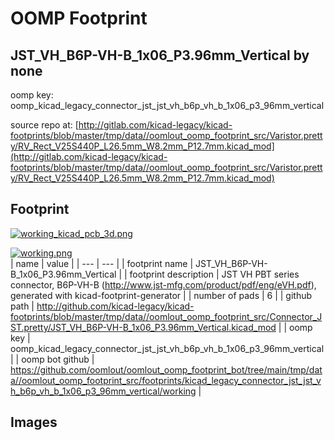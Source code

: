# OOMP Footprint  
## JST_VH_B6P-VH-B_1x06_P3.96mm_Vertical  by none  
  
oomp key: oomp_kicad_legacy_connector_jst_jst_vh_b6p_vh_b_1x06_p3_96mm_vertical  
  
source repo at: [http://gitlab.com/kicad-legacy/kicad-footprints/blob/master/tmp/data//oomlout_oomp_footprint_src/Varistor.pretty/RV_Rect_V25S440P_L26.5mm_W8.2mm_P12.7mm.kicad_mod](http://gitlab.com/kicad-legacy/kicad-footprints/blob/master/tmp/data//oomlout_oomp_footprint_src/Varistor.pretty/RV_Rect_V25S440P_L26.5mm_W8.2mm_P12.7mm.kicad_mod)  
## Footprint  
  
[![working_kicad_pcb_3d.png](working_kicad_pcb_3d_600.png)](working_kicad_pcb_3d.png)  
  
[![working.png](working_600.png)](working.png)  
| name | value | 
| --- | --- | 
| footprint name | JST_VH_B6P-VH-B_1x06_P3.96mm_Vertical | 
| footprint description | JST VH PBT series connector, B6P-VH-B (http://www.jst-mfg.com/product/pdf/eng/eVH.pdf), generated with kicad-footprint-generator | 
| number of pads | 6 | 
| github path | http://github.com/kicad-legacy/kicad-footprints/blob/master/tmp/data//oomlout_oomp_footprint_src/Connector_JST.pretty/JST_VH_B6P-VH-B_1x06_P3.96mm_Vertical.kicad_mod | 
| oomp key | oomp_kicad_legacy_connector_jst_jst_vh_b6p_vh_b_1x06_p3_96mm_vertical | 
| oomp bot github | https://github.com/oomlout/oomlout_oomp_footprint_bot/tree/main/tmp/data//oomlout_oomp_footprint_src/footprints/kicad_legacy_connector_jst_jst_vh_b6p_vh_b_1x06_p3_96mm_vertical/working | 
## Images  
